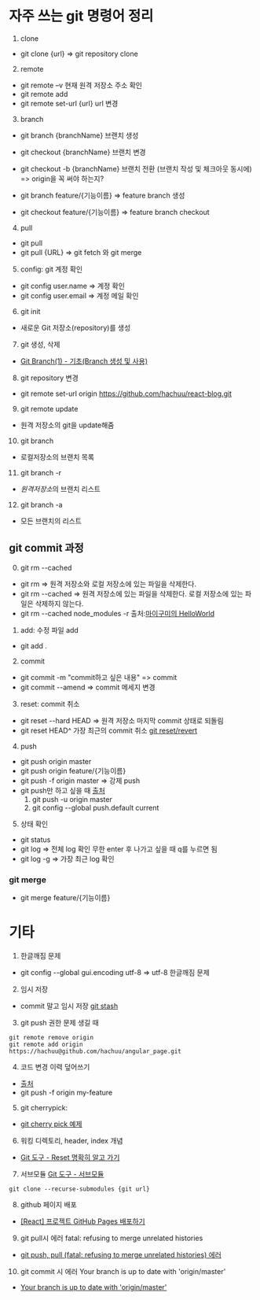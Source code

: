 # 자주 쓰는 git 명령어 정리

1. clone 
- git clone {url} => git repository clone

2. remote
- git remote –v 현재 원격 저장소 주소 확인
- git remote add 
- git remote set-url {url} url 변경

3. branch
- git branch {branchName} 브랜치 생성
- git checkout {branchName} 브랜치 변경

- git checkout -b {branchName} 브랜치 전환 (브랜치 작성 및 체크아웃 동시에) => origin을 꼭 써야 하는지?

- git branch feature/{기능이름} => feature branch 생성
- git checkout feature/{기능이름} => feature branch checkout

4. pull
- git pull
- git pull {URL} => git fetch 와 git merge

5. config: git 계정 확인
- git config user.name => 계정 확인
- git config user.email => 계정 메일 확인

6. git init
- 새로운 Git 저장소(repository)를 생성

7. git 생성, 삭제
- [Git Branch(1) - 기초(Branch 생성 및 사용)](https://goddaehee.tistory.com/274)

8. git repository 변경
- git remote set-url origin https://github.com/hachuu/react-blog.git

9. git remote update
- 원격 저장소의 git을 update해줌

10. git branch
- 로컬저장소의 브랜치 목록

11. git branch -r
- *원격저장소*의 브랜치 리스트

12. git branch -a
- 모든 브랜치의 리스트

## git commit 과정

0. git rm --cached
- git rm => 원격 저장소와 로컬 저장소에 있는 파일을 삭제한다.
- git rm --cached => 원격 저장소에 있는 파일을 삭제한다. 로컬 저장소에 있는 파일은 삭제하지 않는다.
- git rm --cached node_modules -r 
출처:[마이구미의 HelloWorld](https://mygumi.tistory.com/103)

1. add: 수정 파일 add
- git add .

2. commit
- git commit -m "commit하고 싶은 내용" => commit
- git commit --amend  => commit 메세지 변경

3. reset: commit 취소
- git reset --hard HEAD => 원격 저장소 마지막 commit 상태로 되돌림
- git reset HEAD^ 가장 최근의 commit 취소
[git reset/revert](https://www.devpools.kr/2017/02/05/%EC%B4%88%EB%B3%B4%EC%9A%A9-git-%EB%90%98%EB%8F%8C%EB%A6%AC%EA%B8%B0-reset-revert/)
4. push
- git push origin master
- git push origin feature/{기능이름}
- git push -f origin master => 강제 push
- git push만 하고 싶을 때 [출처](https://www.daleseo.com/git-push/)
  1. git push -u origin master
  2. git config --global push.default current

5. 상태 확인
- git status
- git log => 전체 log 확인 무한 enter 후 나가고 싶을 때 q를 누르면 됨
- git log -g => 가장 최근 log 확인

### git merge
- git merge feature/{기능이름}

# 기타
1. 한글깨짐 문제
- git config --global gui.encoding utf-8 => utf-8 한글깨짐 문제
2. 임시 저장
- commit 말고 임시 저장 [git stash](https://m.blog.naver.com/PostView.nhn?blogId=lucy9211&logNo=221453954198&proxyReferer=https:%2F%2Fwww.google.com%2F)
3. git push 권한 문제 생길 때
```
git remote remove origin
git remote add origin https://hachuu@github.com/hachuu/angular_page.git
```
4. 코드 변경 이력 덮어쓰기
- [출처](https://www.daleseo.com/git-push/)
- git push -f origin my-feature

5. git cherrypick: 
- [git cherry pick 예제](https://medium.com/react-native-seoul/git-cherry-pick-%EC%82%AC%EC%9A%A9%EB%B2%95-fe1a3346bd27)

6. 워킹 디렉토리, header, index 개념
- [Git 도구 - Reset 명확히 알고 가기](https://git-scm.com/book/ko/v2/Git-%EB%8F%84%EA%B5%AC-Reset-%EB%AA%85%ED%99%95%ED%9E%88-%EC%95%8C%EA%B3%A0-%EA%B0%80%EA%B8%B0)

7. 서브모듈
[Git 도구 - 서브모듈](https://git-scm.com/book/ko/v2/Git-%EB%8F%84%EA%B5%AC-%EC%84%9C%EB%B8%8C%EB%AA%A8%EB%93%88)
```
git clone --recurse-submodules {git url}
```

8. github 페이지 배포
- [[React] 프로젝트 GitHub Pages 배포하기](https://velog.io/@byjihye/react-github-pages)

9. git pull시 에러 fatal: refusing to merge unrelated histories
- [git push, pull (fatal: refusing to merge unrelated histories) 에러](https://jobc.tistory.com/177)

10. git commit 시 에러 Your branch is up to date with 'origin/master'
- [Your branch is up to date with 'origin/master'](https://log-laboratory.tistory.com/213)
